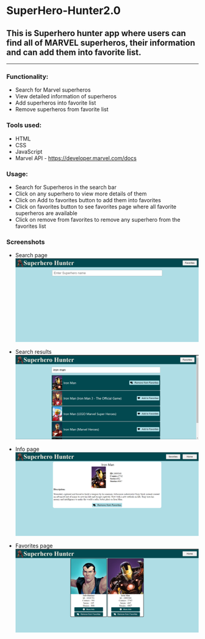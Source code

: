 # SuperHero-Hunter2.0

## This is Superhero hunter app where users can find all of MARVEL superheros, their information and can add them into favorite list.

---

### Functionality: 
- Search for Marvel superheros 
- View detailed information of superheros
- Add superheros into favorite list
- Remove superheros from favorite list

### Tools used:
- HTML
- CSS
- JavaScript
- Marvel API - https://developer.marvel.com/docs 

### Usage:
- Search for Superheros in the search bar
- Click on any superhero to view more details of them
- Click on Add to favorites button to add them into favorites
- Click on favorites button to see favorites page where all favorite superheros are available
- Click on remove from favorites to remove any superhero from the favorites list


### Screenshots 
- Search page
![Search page](<images/Screenshots/Search page.png>)

- Search results
![Search results](<images/Screenshots/Search results.png>)

- Info page
![Info page](<images/Screenshots/Info page.png>)

- Favorites page
![Favorites page](<images/Screenshots/Favorites page.png>)